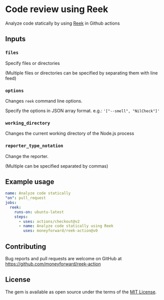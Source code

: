# Code review using Reek

Analyze code statically by using [Reek](https://github.com/troessner/reek) in Github actions

## Inputs

### `files`

Specify files or directories

(Multiple files or directories can be specified by separating them with line feed)

### `options`

Changes `reek` command line options.

Specify the options in JSON array format.
e.g.: `'["--smell", "NilCheck"]'`

### `working_directory`

Changes the current working directory of the Node.js process

### `reporter_type_notation`

Change the reporter.

(Multiple can be specified separated by commas)

## Example usage

```yaml
name: Analyze code statically
"on": pull_request
jobs:
  reek:
    runs-on: ubuntu-latest
    steps:
      - uses: actions/checkout@v2
      - name: Analyze code statically using Reek
        uses: moneyforward/reek-action@v0
```

## Contributing
Bug reports and pull requests are welcome on GitHub at https://github.com/moneyforward/reek-action

## License
The gem is available as open source under the terms of the [MIT License](https://opensource.org/licenses/MIT).
